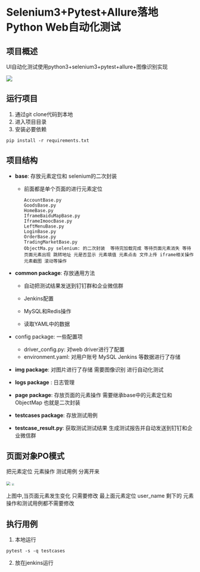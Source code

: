 # Selenium3+Pytest+Allure落地Python Web自动化测试

## 项目概述

UI自动化测试使用python3+selenium3+pytest+allure+图像识别实现

![](https://cdn.staticaly.com/gh/Twistzz-XJTLU/picx-images-hosting@master/FireShot-Capture-042---Selenium3+Pytest+Allure落地Python-Web自动化测试---慕课网---coding.imooc.com.4eolp719s460.webp)

## 运行项目

1. 通过git clone代码到本地
2. 进入项目目录
3. 安装必要依赖
```
pip install -r requirements.txt 
```

## 项目结构

- **base**: 存放元素定位和 selenium的二次封装

  - 前面都是单个页面的进行元素定位

    ```
    AccountBase.py
    GoodsBase.py
    HomeBase.py
    IframeBaiduMapBase.py
    IframeImoocBase.py
    LeftMenuBase.py
    LoginBase.py
    OrderBase.py
    TradingMarketBase.py
    ObjectMa.py selenium: 的二次封装  等待完加载完成 等待页面元素消失 等待页面元素出现 跳转地址 元是否显示 元素填值 元素点击 文件上传 iframe相关操作 元素截图 滚动等操作
    ```

- **common package**: 存放通用方法

  - 自动把测试结果发送到钉钉群和企业微信群

  - Jenkins配置

  - MySQL和Redis操作

  - 读取YAML中的数据

- config package: 一些配置项

  - driver_config.py: 对web driver进行了配置
  - environment.yaml: 对用户账号 MySQL Jenkins 等数据进行了存储

- **img package**: 对图片进行了存储 需要图像识别 进行自动化测试

- **logs package** : 日志管理

- **page package**: 存放页面的元素操作 需要继承base中的元素定位和ObjectMap 也就是二次封装

- **testcases package**: 存放测试用例

- **testcase_result.py**: 获取测试测试结果 生成测试报告并自动发送到钉钉和企业微信群

## 页面对象PO模式

把元素定位 元素操作 测试用例 分离开来

<img src="https://cdn.staticaly.com/gh/Twistzz-XJTLU/picx-images-hosting@master/微信图片_20230722172841.gw15aryfahk.webp" style="zoom:67%;" />

<img src="https://cdn.staticaly.com/gh/Twistzz-XJTLU/picx-images-hosting@master/aba1084228dc3928965d72aec64a828.76nnq4tsjcw0.webp" style="zoom: 40%;" />

上图中,当页面元素发生变化 只需要修改 最上面元素定位 user_name 剩下的 元素操作和测试用例都不需要修改 

## 执行用例

1. 本地运行
```
pytest -s -q testcases
```
2. 放在jenkins运行

